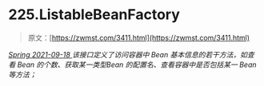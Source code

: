 <!--yml
category: 未分类
date: 0001-01-01 00:00:00
-->

# 225.ListableBeanFactory

> 原文：[https://zwmst.com/3411.html](https://zwmst.com/3411.html)

   [ *Spring* ](https://zwmst.com/spring)*[ <time datetime="2021-09-18T14:38:36+08:00"> 2021-09-18 </time> ](https://zwmst.com/3411.html)  该接口定义了访问容器中 Bean 基本信息的若干方法，如查看 Bean 的个数、获取某一类型Bean 的配置名、查看容器中是否包括某一 Bean 等方法；*